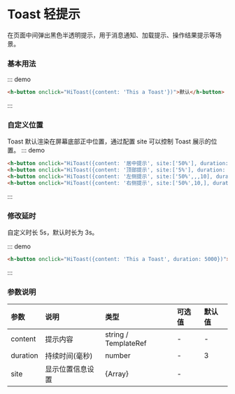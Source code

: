 # Toast 轻提示

在页面中间弹出黑色半透明提示，用于消息通知、加载提示、操作结果提示等场景。

### 基本用法

::: demo
```html
<h-button onclick="HiToast({content: 'This a Toast'})">默认</h-button>

```
:::

### 自定义位置
Toast 默认渲染在屏幕底部正中位置，通过配置 site 可以控制 Toast 展示的位置。
::: demo
```html
<h-button onclick="HiToast({content: '居中提示', site:['50%'], duration: 1000})">居中提示</h-button>
<h-button onclick="HiToast({content: '顶部提示', site:['5%'], duration: 1000})">顶部提示</h-button>
<h-button onclick="HiToast({content: '左侧提示', site:['50%',,,10], duration: 1000})">左侧提示</h-button>
<h-button onclick="HiToast({content: '右侧提示', site:['50%',10,], duration: 1000})">右侧提示</h-button>
```
:::

### 修改延时
自定义时长 5s，默认时长为 3s。

::: demo
```html
<h-button onclick="HiToast({content: 'This a Toast', duration: 5000})">5秒后自动消失</h-button>

```
:::
### 参数说明

|参数|说明|类型|可选值|默认值
|:--|:--|:--|:-----|:---
| content| 提示内容| string / TemplateRef| - | -
| duration| 持续时间(毫秒)| number |-	| 3
| site| 显示位置信息设置 |  {Array} |-	| 
